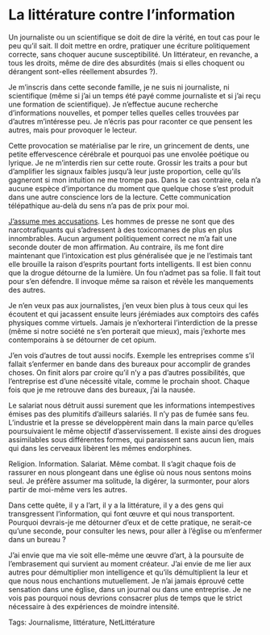 # La littérature contre l’information

Un journaliste ou un scientifique se doit de dire la vérité, en tout cas pour le peu qu’il sait. Il doit mettre en ordre, pratiquer une écriture politiquement correcte, sans choquer aucune susceptibilité. Un littérateur, en revanche, a tous les droits, même de dire des absurdités (mais si elles choquent ou dérangent sont-elles réellement absurdes ?).

Je m’inscris dans cette seconde famille, je ne suis ni journaliste, ni scientifique (même si j’ai un temps été payé comme journaliste et si j’ai reçu une formation de scientifique). Je n’effectue aucune recherche d’informations nouvelles, et pomper telles quelles celles trouvées par d’autres m’intéresse peu. Je n’écris pas pour raconter ce que pensent les autres, mais pour provoquer le lecteur.

Cette provocation se matérialise par le rire, un grincement de dents, une petite effervescence cérébrale et pourquoi pas une envolée poétique ou lyrique. Je ne m’interdis rien sur cette route. Grossir les traits a pour but d’amplifier les signaux faibles jusqu’à leur juste proportion, celle qu’ils gagneront si mon intuition ne me trompe pas. Dans le cas contraire, cela n’a aucune espèce d’importance du moment que quelque chose s’est produit dans une autre conscience lors de la lecture. Cette communication télépathique au-delà du sens n’a pas de prix pour moi.

[J’assume mes accusations](http://blog.tcrouzet.com/2010/06/20/tuons-la-presse/). Les hommes de presse ne sont que des narcotrafiquants qui s’adressent à des toxicomanes de plus en plus innombrables. Aucun argument politiquement correct ne m’a fait une seconde douter de mon affirmation. Au contraire, ils me font dire maintenant que l’intoxication est plus généralisée que je ne l’estimais tant elle brouille la raison d’esprits pourtant forts intelligents. Il est bien connu que la drogue détourne de la lumière. Un fou n’admet pas sa folie. Il fait tout pour s’en défendre. Il invoque même sa raison et révèle les manquements des autres.

Je n’en veux pas aux journalistes, j’en veux bien plus à tous ceux qui les écoutent et qui jacassent ensuite leurs jérémiades aux comptoirs des cafés physiques comme virtuels. Jamais je n’exhorterai l’interdiction de la presse (même si notre société ne s’en porterait que mieux), mais j’exhorte mes contemporains à se détourner de cet opium.

J’en vois d’autres de tout aussi nocifs. Exemple les entreprises comme s’il fallait s’enfermer en bande dans des bureaux pour accomplir de grandes choses. On finit alors par croire qu’il n’y a pas d’autres possibilités, que l’entreprise est d’une nécessité vitale, comme le prochain shoot. Chaque fois que je me retrouve dans des bureaux, j’ai la nausée.

Le salariat nous détruit aussi surement que les informations intempestives émises pas des plumitifs d’ailleurs salariés. Il n’y pas de fumée sans feu. L’industrie et la presse se développèrent main dans la main parce qu’elles poursuivaient le même objectif d’asservissement. Il existe ainsi des drogues assimilables sous différentes formes, qui paraissent sans aucun lien, mais qui dans les cerveaux libèrent les mêmes endorphines.

Religion. Information. Salariat. Même combat. Il s’agit chaque fois de rassurer en nous plongeant dans une église où nous nous sentons moins seul. Je préfère assumer ma solitude, la digérer, la surmonter, pour alors partir de moi-même vers les autres.

Dans cette quête, il y a l’art, il y a la littérature, il y a des gens qui transgressent l’information, qui font œuvre et qui nous transportent. Pourquoi devrais-je me détourner d’eux et de cette pratique, ne serait-ce qu’une seconde, pour consulter les news, pour aller à l’église ou m’enfermer dans un bureau ?

J’ai envie que ma vie soit elle-même une œuvre d’art, à la poursuite de l’embrasement qui survient au moment créateur. J’ai envie de me lier aux autres pour démultiplier mon intelligence et qu’ils démultiplient la leur et que nous nous enchantions mutuellement. Je n’ai jamais éprouvé cette sensation dans une église, dans un journal ou dans une entreprise. Je ne vois pas pourquoi nous devrions consacrer plus de temps que le strict nécessaire à des expériences de moindre intensité.

Tags: Journalisme, littérature, NetLittérature
